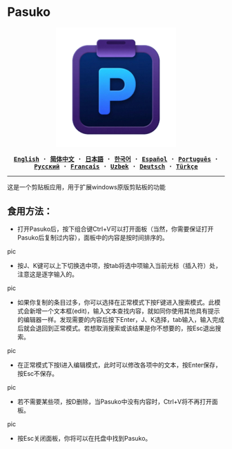 # Pasuko

<p align="center" style="text-align: center">
  <img src="./assets/images/logo.png" width="55%"><br/>
</p>

<div align="center">
<strong>
<samp>

[English](README.md) · [简体中文](README.zh.md) · [日本語](README.ja.md) ·
[한국어](README.ko.md) · [Español](README.es.md) · [Português](README.pt-br.md) ·
[Русский](README.ru.md) · [Francais](README.fr.md) · [Uzbek](README.uz.md) · [Deutsch](README.de.md) ·
[Türkçe](README.tr.md)

</samp>
</strong>
</div>

---
这是一个剪贴板应用，用于扩展windows原版剪贴板的功能

## 食用方法：

- 打开Pasuko后，按下组合键Ctrl+V可以打开面板（当然，你需要保证打开Pasuko后复制过内容），面板中的内容是按时间排序的。

<p>pic</p>

- 按J、K键可以上下切换选中项，按tab将选中项输入当前光标（插入符）处，注意这是逐字输入的。

<p>pic</p>

- 如果你复制的条目过多，你可以选择在正常模式下按F键进入搜索模式。此模式会新增一个文本框(edit)，输入文本查找内容，就如同你使用其他具有提示的编辑器一样。发现需要的内容后按下Enter，J、K选择，tab输入，输入完成后就会退回到正常模式。若想取消搜索或该结果是你不想要的，按Esc退出搜索。

<p>pic</p>

- 在正常模式下按I进入编辑模式，此时可以修改各项中的文本，按Enter保存，按Esc不保存。

<p>pic</p>

- 若不需要某些项，按D删除，当Pasuko中没有内容时，Ctrl+V将不再打开面板。

<p>pic</p>

- 按Esc关闭面板，你将可以在托盘中找到Pasuko。
